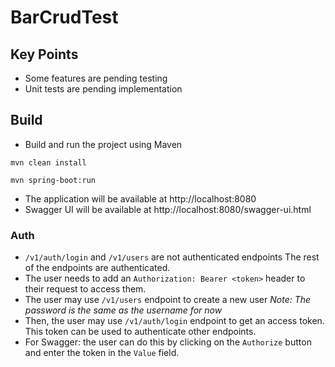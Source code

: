 # BarCrudTest

## Key Points
- Some features are pending testing
- Unit tests are pending implementation

## Build
- Build and run the project using Maven

`mvn clean install`

`mvn spring-boot:run`
- The application will be available at http://localhost:8080
- Swagger UI will be available at http://localhost:8080/swagger-ui.html

### Auth
- `/v1/auth/login` and `/v1/users` are not authenticated endpoints 
The rest of the endpoints are authenticated. 
- The user needs to add an `Authorization: Bearer <token>` header to their request to access them.
- The user may use `/v1/users` endpoint to create a new user
  *Note: The password is the same as the username for now*
- Then, the user may use `/v1/auth/login` endpoint to get an access token. This token can be used to authenticate other endpoints.
- For Swagger: the user can do this by clicking on the `Authorize` button and enter the token in the `Value` field.
